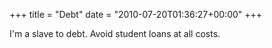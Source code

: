 +++
title = "Debt"
date = "2010-07-20T01:36:27+00:00"
+++

I'm a slave to debt.  Avoid student loans at all costs.
			